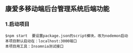 ## 康爱多移动端后台管理系统后端功能

### 1.启动项目
    $npm start  要设置package.json的script模块，改为nodemon启动
	本项目默认启动在：localhost:3000端口
    本项目用工具：Insomnia测试接口

